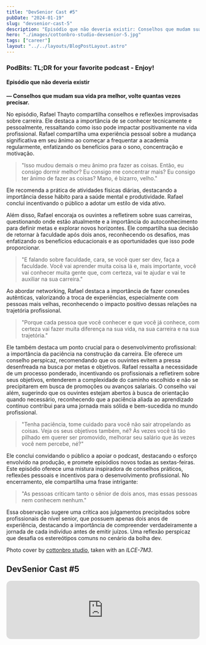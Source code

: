 ```yaml
---
title: "DevSenior Cast #5"
pubDate: "2024-01-19"
slug: "devsenior-cast-5"
description: "Episódio que não deveria existir: Conselhos que mudam sua vida pra melhor, volte quantas vezes precisar."
hero: "./images/cottonbro-studio-devsenior-5.jpg"
tags: ["career"]
layout: "../../layouts/BlogPostLayout.astro"
---
```


### PodBits: TL;DR for your favorite podcast - Enjoy!

#### Episódio que não deveria existir
**— Conselhos que mudam sua vida pra melhor, volte quantas vezes precisar.**

No episódio, Rafael Thayto compartilha conselhos e reflexões improvisadas sobre carreira. Ele destaca a importância de se conhecer tecnicamente e pessoalmente, ressaltando como isso pode impactar positivamente na vida profissional. Rafael compartilha uma experiência pessoal sobre a mudança significativa em seu ânimo ao começar a frequentar a academia regularmente, enfatizando os benefícios para o sono, concentração e motivação.

>"Isso mudou demais o meu ânimo pra fazer as coisas. Então, eu consigo dormir melhor? Eu consigo me concentrar mais? Eu consigo ter ânimo de fazer as coisas? Mano, é bizarro, velho."

Ele recomenda a prática de atividades físicas diárias, destacando a importância desse hábito para a saúde mental e produtividade. Rafael conclui incentivando o público a adotar um estilo de vida ativo.

Além disso, Rafael encoraja os ouvintes a refletirem sobre suas carreiras, questionando onde estão atualmente e a importância do autoconhecimento para definir metas e explorar novos horizontes. Ele compartilha sua decisão de retornar à faculdade após dois anos, reconhecendo os desafios, mas enfatizando os benefícios educacionais e as oportunidades que isso pode proporcionar.

>"E falando sobre faculdade, cara, se você quer ser dev, faça a faculdade. Você vai aprender muita coisa lá e, mais importante, você vai conhecer muita gente que, com certeza, vai te ajudar e vai te auxiliar na sua carreira."

Ao abordar networking, Rafael destaca a importância de fazer conexões autênticas, valorizando a troca de experiências, especialmente com pessoas mais velhas, reconhecendo o impacto positivo dessas relações na trajetória profissional.

>"Porque cada pessoa que você conhecer e que você já conhece, com certeza vai fazer muita diferença na sua vida, na sua carreira e na sua trajetória."

Ele também destaca um ponto crucial para o desenvolvimento profissional: a importância da paciência na construção da carreira. Ele oferece um conselho perspicaz, recomendando que os ouvintes evitem a pressa desenfreada na busca por metas e objetivos. Rafael ressalta a necessidade de um processo ponderado, incentivando os profissionais a refletirem sobre seus objetivos, entenderem a complexidade do caminho escolhido e não se precipitarem em busca de promoções ou avanços salariais. O conselho vai além, sugerindo que os ouvintes estejam abertos à busca de orientação quando necessário, reconhecendo que a paciência aliada ao aprendizado contínuo contribui para uma jornada mais sólida e bem-sucedida no mundo profissional.

>"Tenha paciência, tome cuidado para você não sair atropelando as coisas. Veja os seus objetivos também, né? Às vezes você tá tão pilhado em querer ser promovido, melhorar seu salário que às vezes você nem percebe, né?"

Ele conclui convidando o público a apoiar o podcast, destacando o esforço envolvido na produção, e promete episódios novos todas as sextas-feiras. Este episódio oferece uma mistura inspiradora de conselhos práticos, reflexões pessoais e incentivos para o desenvolvimento profissional. No encerramento, ele compartilha uma frase intrigante:

> "As pessoas criticam tanto o sênior de dois anos, mas essas pessoas nem conhecem nenhum."

Essa observação sugere uma crítica aos julgamentos precipitados sobre profissionais de nível senior, que possuem apenas dois anos de experiência, destacando a importância de compreender verdadeiramente a jornada de cada indivíduo antes de emitir juízos. Uma reflexão perspicaz que desafia os estereótipos comuns no cenário da bolha dev.

Photo cover by [cottonbro studio](https://www.pexels.com/pt-br/@cottonbro/), taken with an _ILCE-7M3_.

## DevSenior Cast #5

<iframe style="border-radius:12px" src="https://open.spotify.com/embed/episode/0L0UhKnUsmenISx2x0ft7z?utm_source=generator&t=0" width="100%" height="152" frameBorder="0" allowfullscreen="" allow="autoplay; clipboard-write; encrypted-media; fullscreen; picture-in-picture" loading="lazy"></iframe>
